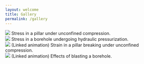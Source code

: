 ```yaml
---
layout: welcome
title: Gallery
permalink: /gallery
---
```

<div class="gallery">
	<div class="galleryimg">
		<a href="/assets/images/ucs_example.png"><img src="/assets/images/ucs_example.png"></a>
		Stress in a pillar under unconfined compression.
		</div>
	<div class="galleryimg">
		<a href="/assets/images/insitu_example.png"><img src="/assets/images/insitu_example.png"></a>
		Stress in a borehole undergoing hydraulic pressurization.
		</div>
	<div class="galleryimg">
		<a href="/assets/images/ucs-test.gif"><img src="/assets/images/ucs-test-thumb.png"></a>
		(Linked animation) Strain in a pillar breaking under unconfined compression.
		</div>
	<div class="galleryimg">
		<a href="/assets/images/borehole-explosion-thumb.gif"><img src="/assets/images/borehole-explosion.gif"></a>
		(Linked animation) Effects of blasting a borehole.
		</div>
	</div>
